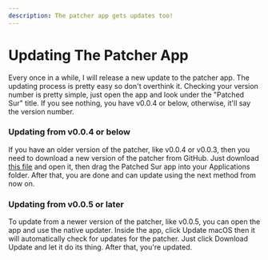 ```yaml
---
description: The patcher app gets updates too!
---
```


# Updating The Patcher App

Every once in a while, I will release a new update to the patcher app. The updating process is pretty easy so don't overthink it. Checking your version number is pretty simple, just open the app and look under the "Patched Sur" title. If you see nothing, you have v0.0.4 or below, otherwise, it'll say the version number.

### Updating from v0.0.4 or below

If you have an older version of the patcher, like v0.0.4 or v0.0.3, then you need to download a new version of the patcher from GitHub. Just download [this file](https://github.com/BenSova/Patched-Sur/releases/download/v0.0.7/Post-Install-App.dmg) and open it, then drag the Patched Sur app into your Applications folder. After that, you are done and can update using the next method from now on.

### Updating from v0.0.5 or later

To update from a newer version of the patcher, like v0.0.5, you can open the app and use the native updater. Inside the app, click Update macOS then it will automatically check for updates for the patcher. Just click Download Update and let it do its thing. After that, you're updated. 

